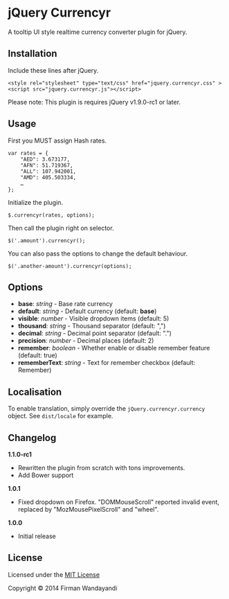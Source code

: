 # jQuery Currencyr

A tooltip UI style realtime currency converter plugin for jQuery.


## Installation

Include these lines after jQuery.

	<style rel="stylesheet" type="text/css" href="jquery.currencyr.css" >
	<script src="jquery.currencyr.js"></script>

Please note: This plugin is requires jQuery v1.9.0-rc1 or later.

## Usage

First you MUST assign Hash rates.

	var rates = {
		"AED": 3.673177,
		"AFN": 51.719367,
		"ALL": 107.942001,
		"AMD": 405.503334,
		…
	};

Initialize the plugin.

	$.currencyr(rates, options);

Then call the plugin right on selector.

	$('.amount').currencyr();
	
You can also pass the options to change the default behaviour.

	$('.another-amount').currencyr(options);

## Options

+ **base**: _string_ - Base rate currency
+ **default**: _string_ - Default currency (default: **base**)
+ **visible**: _number_ - Visible dropdown items (default: 5)
+ **thousand**: _string_ - Thousand separator (default: ",")
+ **decimal**: _string_ - Decimal point separator (default: ".")
+ **precision**: _number_ - Decimal places (default: 2)
+ **remember**: _boolean_ - Whether enable or disable remember feature (default: true)
+ **rememberText**: _string_ - Text for remember checkbox (default: Remember)

## Localisation

To enable translation, simply override the `jQuery.currencyr.currency` object. See `dist/locale` for example.

## Changelog

**1.1.0-rc1**

+ Rewritten the plugin from scratch with tons improvements.
+ Add Bower support

**1.0.1**

+ Fixed dropdown on Firefox. "DOMMouseScroll" reported invalid event, replaced by "MozMousePixelScroll" and "wheel".

**1.0.0**

+ Initial release


## License

Licensed under the [MIT License](http://www.opensource.org/licenses/MIT)

Copyright © 2014 Firman Wandayandi
